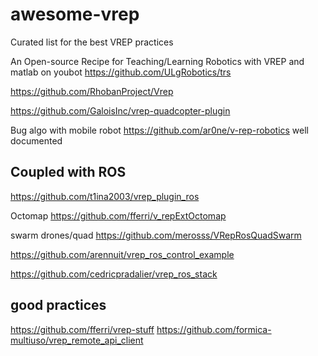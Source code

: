 # awesome-vrep
Curated list for the best VREP practices


An Open-source Recipe for Teaching/Learning Robotics with VREP and matlab on youbot
https://github.com/ULgRobotics/trs

https://github.com/RhobanProject/Vrep


https://github.com/GaloisInc/vrep-quadcopter-plugin

Bug algo with mobile robot
https://github.com/ar0ne/v-rep-robotics
well documented

Coupled with ROS
-----------------

https://github.com/t1ina2003/vrep_plugin_ros

Octomap 
https://github.com/fferri/v_repExtOctomap


swarm drones/quad
https://github.com/merosss/VRepRosQuadSwarm

https://github.com/arennuit/vrep_ros_control_example

https://github.com/cedricpradalier/vrep_ros_stack


good practices
--------------
https://github.com/fferri/vrep-stuff
https://github.com/formica-multiuso/vrep_remote_api_client

